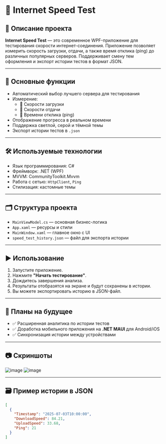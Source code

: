 # 🚀 Internet Speed Test

## 📖 Описание проекта

**Internet Speed Test** — это современное WPF-приложение для тестирования скорости интернет-соединения. Приложение позволяет измерить скорость загрузки, отдачи, а также время отклика (ping) до различных популярных серверов. Поддерживает смену тем оформления и экспорт истории тестов в формат JSON.

---

## 🔑 Основные функции

- Автоматический выбор лучшего сервера для тестирования
- Измерение:
  - 🔻 Скорости загрузки
  - 🔺 Скорости отдачи
  - 📶 Времени отклика (ping)
- Отображение прогресса в реальном времени
- Поддержка светлой, серой и тёмной темы
- Экспорт истории тестов в `.json`

---

## 🛠 Используемые технологии

- Язык программирования: C#
- Фреймворк: .NET (WPF)
- MVVM: CommunityToolkit.Mvvm
- Работа с сетью: `HttpClient`, `Ping`
- Стилизация: кастомные темы

---

## 🗂 Структура проекта

- `MainViewModel.cs` — основная бизнес-логика
- `App.xaml` — ресурсы и стили
- `MainWindow.xaml` — главное окно с UI
- `speed_test_history.json` — файл для экспорта истории

---

## ▶️ Использование

1. Запустите приложение.
2. Нажмите **"Начать тестирование"**.
3. Дождитесь завершения анализа.
4. Результаты отобразятся на экране и будут сохранены в истории.
5. Вы можете экспортировать историю в JSON-файл.

---

## 🔮 Планы на будущее

- ✅ Расширенная аналитика по истории тестов
- ✅ Доработка мобильного приложения на **.NET MAUI** для Android/iOS
- ✅ Синхронизация истории между устройствами

---

## 📷 Скриншоты

![image](https://github.com/user-attachments/assets/60d714ca-41f0-40d1-ac96-59466c58bfa6)
![image](https://github.com/user-attachments/assets/0d3a7f3e-f443-473d-9ed7-621b4cccc6d1)



---

## 🗃 Пример истории в JSON

```json
[
  {
    "Timestamp": "2025-07-03T10:00:00",
    "DownloadSpeed": 84.21,
    "UploadSpeed": 33.68,
    "Ping": 21
  }
]
